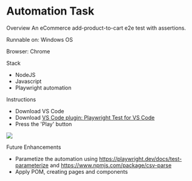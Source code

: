 # Automation Task

Overview
An eCommerce add-product-to-cart e2e test with assertions.

Runnable on: Windows OS

Browser: Chrome

Stack
- NodeJS
- Javascript
- Playwright automation

Instructions
- Download VS Code
- Download [VS Code plugin: Playwright Test for VS Code](https://marketplace.visualstudio.com/items?itemName=ms-playwright.playwright)
- Press the 'Play' button
<img src="https://i.imgur.com/6YYdSYE.png">

Future Enhancements
- Parametize the automation using https://playwright.dev/docs/test-parameterize and https://www.npmjs.com/package/csv-parse
- Apply POM, creating pages and components